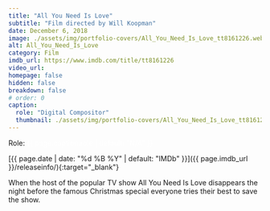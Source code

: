 ```yaml
---
title: "All You Need Is Love"
subtitle: "Film directed by Will Koopman"
date: December 6, 2018
image: ./assets/img/portfolio-covers/All_You_Need_Is_Love_tt8161226.webp
alt: All_You_Need_Is_Love
category: Film
imdb_url: https://www.imdb.com/title/tt8161226
video_url: 
homepage: false
hidden: false
breakdown: false
# order: 0
caption:
  role: "Digital Compositor"
  thumbnail: ./assets/img/portfolio-covers/All_You_Need_Is_Love_tt8161226.webp
---
```

Role: <span style="color:white">{{ page.caption.role | default: "N/A" }}</span>

[{{ page.date | date: "%d %B %Y" | default: "IMDb" }}]({{ page.imdb_url }}/releaseinfo/){:target="_blank"}

When the host of the popular TV show All You Need Is Love disappears the night before the famous Christmas special everyone tries their best to save the show.
